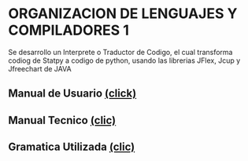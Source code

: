 # ORGANIZACION DE LENGUAJES Y COMPILADORES 1

Se desarrollo un Interprete o Traductor de Codigo, el cual transforma codiog de Statpy a codigo de python, usando las librerias JFlex, Jcup y Jfreechart de JAVA 

## Manual de Usuario [(click)](./Documentacion/MANUAL%20DE%20USUARIO.pdf)

## Manual Tecnico [(clic)](./Documentacion/MANUAL%20TECNICO.pdf)

## Gramatica Utilizada [(clic)](./Documentacion/GRAMATICAS.pdf)